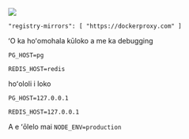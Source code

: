 ![](https://pub-b8db533c86124200a9d799bf3ba88099.r2.dev/2023/03/wbhiRD1.webp)

```
"registry-mirrors": [ "https://dockerproxy.com" ]
```

ʻO ka hoʻomohala kūloko a me ka debugging

```
PG_HOST=pg

REDIS_HOST=redis
```

hoʻololi i loko

```
PG_HOST=127.0.0.1

REDIS_HOST=127.0.0.1

```

A e ʻōlelo mai `NODE_ENV=production`